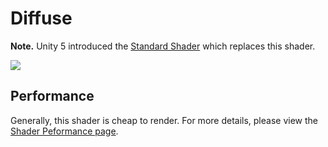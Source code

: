 Diffuse
=======

**Note.** Unity 5 introduced the [Standard Shader](shader-StandardShader) which replaces this shader.

![](../uploads/Shaders/Shader-NormalDiffuse.png) 

<!-- include shader-DiffuseSubsetImport -->

Performance
-----------


Generally, this shader is cheap to render. For more details, please view the [Shader Peformance page](shader-Performance).

